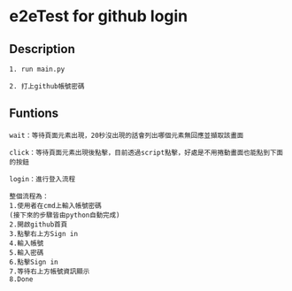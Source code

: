 # e2eTest for github login

## Description

```
1. run main.py

2. 打上github帳號密碼

```

## Funtions
```
wait：等待頁面元素出現，20秒沒出現的話會列出哪個元素無回應並擷取該畫面

click：等待頁面元素出現後點擊，目前透過script點擊，好處是不用捲動畫面也能點到下面的按鈕

login：進行登入流程

整個流程為：
1.使用者在cmd上輸入帳號密碼
(接下來的步驟皆由python自動完成)
2.開啟github首頁
3.點擊右上方Sign in
4.輸入帳號
5.輸入密碼
6.點擊Sign in
7.等待右上方帳號資訊顯示
8.Done

```

